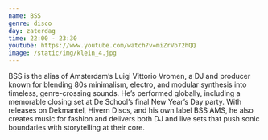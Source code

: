```yaml
---
name: BSS
genre: disco
day: zaterdag
time: 22:00 - 23:30
youtube: https://www.youtube.com/watch?v=miZrVb72hQQ
image: /static/img/klein_4.jpg
---
```

BSS is the alias of Amsterdam’s Luigi Vittorio Vromen, a DJ and producer known for blending 80s minimalism, electro, and modular synthesis into timeless, genre-crossing sounds. He’s performed globally, including a memorable closing set at De School’s final New Year’s Day party. With releases on Dekmantel, Hivern Discs, and his own label BSS AMS, he also creates music for fashion and delivers both DJ and live sets that push sonic boundaries with storytelling at their core.